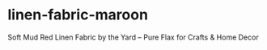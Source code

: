 # linen-fabric-maroon
Soft Mud Red Linen Fabric by the Yard – Pure Flax for Crafts &amp; Home Decor
